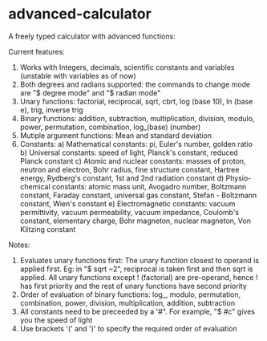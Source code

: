 # advanced-calculator
A freely typed calculator with advanced functions:

Current features:
1) Works with Integers, decimals, scientific constants and variables (unstable with variables as of now)
2) Both degrees and radians supported: the commands to change mode are "$ degree mode" and "$ radian mode"
3) Unary functions: factorial, reciprocal, sqrt, cbrt, log (base 10), ln (base e), trig, inverse trig
4) Binary functions: addition, subtraction, multiplication, division, modulo, power, permutation, combination, log_(base) (number)
5) Mutiple argument functions: Mean and standard deviation
6) Constants:
  a) Mathematical constants: pi, Euler's number, golden ratio 
  b) Universal constants: speed of light, Planck's constant, reduced Planck constant
  c) Atomic and nuclear constants: masses of proton, neutron and electron, Bohr radius, fine structure constant, Hartree energy, Rydberg's constant, 1st and 2nd radiation constant
  d) Physio-chemical constants: atomic mass unit, Avogadro number, Boltzmann constant, Faraday constant, universal gas constant, Stefan - Boltzmann constant, Wien's constant
  e) Electromagnetic constants: vacuum permittivity, vacuum permeability, vacuum impedance, Coulomb's constant, elementary charge, Bohr magneton, nuclear magneton, Von Klitzing constant
  
Notes:
1) Evaluates unary functions first: The unary function closest to operand is applied first. Eg: in "$ sqrt ~2", reciprocal is taken first and then sqrt is applied. All unary functions except ! (factorial) are pre-operand, hence ! has first priority and the rest of unary functions have second priority
2) Order of evaluation of binary functions: log_, modulo, permutation, combination, power, division, multiplication, addition, subtraction
3) All constants need to be preceeded by a '#". For example, "$ #c" gives you the speed of light
4) Use brackets '(' and ')' to specify the required order of evaluation

  
